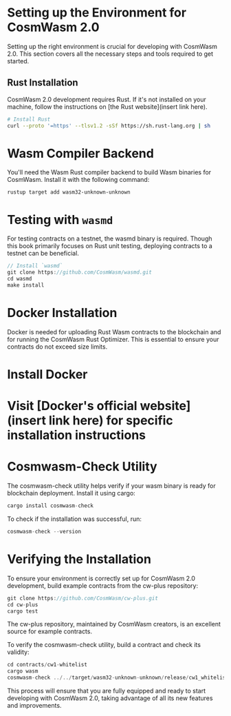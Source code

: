 # Setting up the Environment for CosmWasm 2.0

Setting up the right environment is crucial for developing with CosmWasm 2.0. This section covers all the necessary steps and tools required to get started.

## Rust Installation

CosmWasm 2.0 development requires Rust. If it's not installed on your machine, follow the instructions on [the Rust website](insert link here).

```bash
# Install Rust
curl --proto '=https' --tlsv1.2 -sSf https://sh.rust-lang.org | sh
```

# Wasm Compiler Backend

You'll need the Wasm Rust compiler backend to build Wasm binaries for CosmWasm. Install it with the following command:
```
rustup target add wasm32-unknown-unknown

```

# Testing with `wasmd`

For testing contracts on a testnet, the wasmd binary is required. Though this book primarily focuses on Rust unit testing, deploying contracts to a testnet can be beneficial.
```rust
// Install `wasmd`
git clone https://github.com/CosmWasm/wasmd.git
cd wasmd
make install
```

# Docker Installation

Docker is needed for uploading Rust Wasm contracts to the blockchain and for running the CosmWasm Rust Optimizer. This is essential to ensure your contracts do not exceed size limits.

# Install Docker
# Visit [Docker's official website](insert link here) for specific installation instructions

# Cosmwasm-Check Utility

The cosmwasm-check utility helps verify if your wasm binary is ready for blockchain deployment. Install it using cargo:
```rust
cargo install cosmwasm-check
```
To check if the installation was successful, run:
```rust
cosmwasm-check --version
```
# Verifying the Installation

To ensure your environment is correctly set up for CosmWasm 2.0 development, build example contracts from the cw-plus repository:
```rust
git clone https://github.com/CosmWasm/cw-plus.git
cd cw-plus
cargo test
```
The cw-plus repository, maintained by CosmWasm creators, is an excellent source for example contracts.

To verify the cosmwasm-check utility, build a contract and check its validity:

```rust
cd contracts/cw1-whitelist
cargo wasm
cosmwasm-check ../../target/wasm32-unknown-unknown/release/cw1_whitelist.wasm
```
This process will ensure that you are fully equipped and ready to start developing with CosmWasm 2.0, taking advantage of all its new features and improvements.
